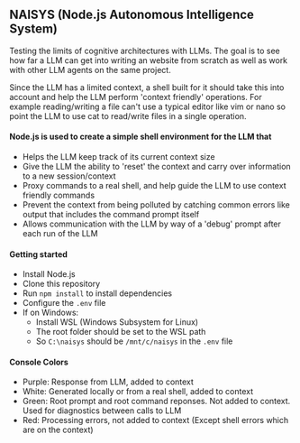 ## NAISYS (Node.js Autonomous Intelligence System)

Testing the limits of cognitive architectures with LLMs. The goal is to see how far a LLM can
get into writing an website from scratch as well as work with other LLM agents on the same project.

Since the LLM has a limited context, a shell built for it should take this into account and help the LLM
perform 'context friendly' operations. For example reading/writing a file can't use a typical editor like
vim or nano so point the LLM to use cat to read/write files in a single operation.

#### Node.js is used to create a simple shell environment for the LLM that

- Helps the LLM keep track of its current context size
- Give the LLM the ability to 'reset' the context and carry over information to a new session/context
- Proxy commands to a real shell, and help guide the LLM to use context friendly commands
- Prevent the context from being polluted by catching common errors like output that includes the command prompt itself
- Allows communication with the LLM by way of a 'debug' prompt after each run of the LLM



#### Getting started

- Install Node.js
- Clone this repository
- Run `npm install` to install dependencies
- Configure the `.env` file
- If on Windows:
    - Install WSL (Windows Subsystem for Linux)
    - The root folder should be set to the WSL path
    - So `C:\naisys` should be `/mnt/c/naisys` in the `.env` file

#### Console Colors

- Purple: Response from LLM, added to context
- White: Generated locally or from a real shell, added to context
- Green: Root prompt and root command reponses. Not added to context. Used for diagnostics between calls to LLM
- Red: Processing errors, not added to context (Except shell errors which are on the context)